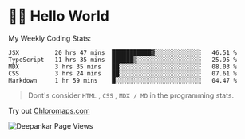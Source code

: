 # 👋🏽 Hello World 

<!--![Deepankar's github stats](https://github-readme-stats.vercel.app/api?username=Deep-Codes&count_private=true&show_icons=true&theme=radical)-->
My Weekly Coding Stats:

<!--START_SECTION:waka-->
```text
JSX          20 hrs 47 mins  ███████████▓░░░░░░░░░░░░░   46.51 % 
TypeScript   11 hrs 35 mins  ██████▒░░░░░░░░░░░░░░░░░░   25.95 % 
MDX          3 hrs 35 mins   ██░░░░░░░░░░░░░░░░░░░░░░░   08.03 % 
CSS          3 hrs 24 mins   ██░░░░░░░░░░░░░░░░░░░░░░░   07.61 % 
Markdown     1 hr 59 mins    █░░░░░░░░░░░░░░░░░░░░░░░░   04.47 % 
```
<!--END_SECTION:waka-->

> Dont's consider `HTML` , `CSS` , `MDX / MD` in the programming stats.

Try out [Chloromaps.com](https://www.chloromaps.com/)

<p align="left"> <img src="https://komarev.com/ghpvc/?username=Deep-Codes&label=Views&color=blue&style=plastic" alt="Deepankar Page Views" /> </p>
